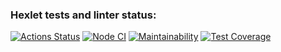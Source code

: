 ### Hexlet tests and linter status:
[![Actions Status](https://github.com/Fedinyak/frontend-project-lvl2/workflows/hexlet-check/badge.svg)](https://github.com/Fedinyak/frontend-project-lvl2/actions)
[![Node CI](https://github.com/Fedinyak/frontend-project-lvl2/workflows/Node%20CI/badge.svg)](https://github.com/Fedinyak/frontend-project-lvl2/actions)
[![Maintainability](https://api.codeclimate.com/v1/badges/475cb9b9a453ad1f9f08/maintainability)](https://codeclimate.com/github/Fedinyak/frontend-project-lvl2/maintainability)
[![Test Coverage](https://api.codeclimate.com/v1/badges/475cb9b9a453ad1f9f08/test_coverage)](https://codeclimate.com/github/Fedinyak/frontend-project-lvl2/test_coverage)

